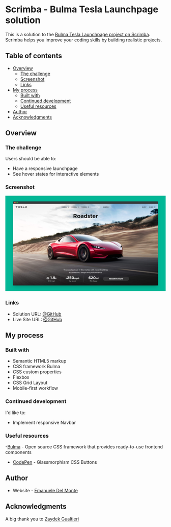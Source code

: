 # Scrimba - Bulma Tesla Launchpage solution

This is a solution to the [Bulma Tesla Launchpage project on Scrimba](https://scrimba.com/learn/). Scrimba helps you improve your coding skills by building realistic projects.

## Table of contents

- [Overview](#overview)
  - [The challenge](#the-challenge)
  - [Screenshot](#screenshot)
  - [Links](#links)
- [My process](#my-process)
  - [Built with](#built-with)
  - [Continued development](#continued-development)
  - [Useful resources](#useful-resources)
- [Author](#author)
- [Acknowledgments](#acknowledgments)

## Overview

### The challenge

Users should be able to:

- Have a responsive launchpage
- See hover states for interactive elements

### Screenshot

![screenshot](./screenshots/screenshot.png)

### Links

- Solution URL: [@GitHub](https://github.com/xdelmo/bulma-tesla-launchpage)
- Live Site URL: [@GitHub](https://htmlpreview.github.io/?https://github.com/xdelmo/bulma-tesla-launchpage/blob/master/index.html)

## My process

### Built with

- Semantic HTML5 markup
- CSS framework Bulma
- CSS custom properties
- Flexbox
- CSS Grid Layout
- Mobile-first workflow

### Continued development

I'd like to:

- Implement responsive Navbar

### Useful resources

-[Bulma](https://bulma.io/) - Open source CSS framework that provides ready-to-use frontend components

- [CodePen](https://codepen.io/kanishkkunal/pen/QWGzBwz) - Glassmorphism CSS Buttons

## Author

- Website - [Emanuele Del Monte](https://www.emanueledelmonte.it)

## Acknowledgments

A big thank you to [Zaydek Gualtieri](https://twitter.com/username_zaydek)
